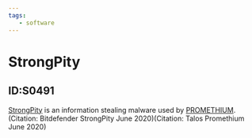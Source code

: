 ```yaml
---
tags:
   - software
---
```

# StrongPity
## ID:S0491
[StrongPity](/mitre/software/S0491) is an information stealing malware used by [PROMETHIUM](/mitre/groups/G0056).(Citation: Bitdefender StrongPity June 2020)(Citation: Talos Promethium June 2020)
